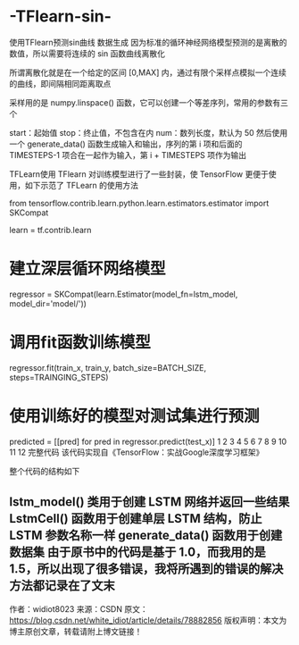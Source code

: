 # -TFlearn-sin-
使用TFlearn预测sin曲线
数据生成
因为标准的循环神经网络模型预测的是离散的数值，所以需要将连续的 sin 函数曲线离散化

所谓离散化就是在一个给定的区间 [0,MAX] 内，通过有限个采样点模拟一个连续的曲线，即间隔相同距离取点

采样用的是 numpy.linspace() 函数，它可以创建一个等差序列，常用的参数有三个

start：起始值
stop：终止值，不包含在内
num：数列长度，默认为 50
然后使用一个 generate_data() 函数生成输入和输出，序列的第 i 项和后面的 TIMESTEPS-1 项合在一起作为输入，第 i + TIMESTEPS 项作为输出

TFLearn使用
TFlearn 对训练模型进行了一些封装，使 TensorFlow 更便于使用，如下示范了 TFLearn 的使用方法

from tensorflow.contrib.learn.python.learn.estimators.estimator import SKCompat

learn = tf.contrib.learn

# 建立深层循环网络模型
regressor = SKCompat(learn.Estimator(model_fn=lstm_model, model_dir='model/'))

# 调用fit函数训练模型
regressor.fit(train_x, train_y, batch_size=BATCH_SIZE, steps=TRAINGING_STEPS)

# 使用训练好的模型对测试集进行预测
predicted = [[pred] for pred in regressor.predict(test_x)]
1
2
3
4
5
6
7
8
9
10
11
12
完整代码
该代码实现自《TensorFlow：实战Google深度学习框架》

整个代码的结构如下

lstm_model() 类用于创建 LSTM 网络并返回一些结果
LstmCell() 函数用于创建单层 LSTM 结构，防止 LSTM 参数名称一样
generate_data() 函数用于创建数据集
由于原书中的代码是基于 1.0，而我用的是 1.5，所以出现了很多错误，我将所遇到的错误的解决方法都记录在了文末
--------------------- 
作者：widiot8023 
来源：CSDN 
原文：https://blog.csdn.net/white_idiot/article/details/78882856 
版权声明：本文为博主原创文章，转载请附上博文链接！
